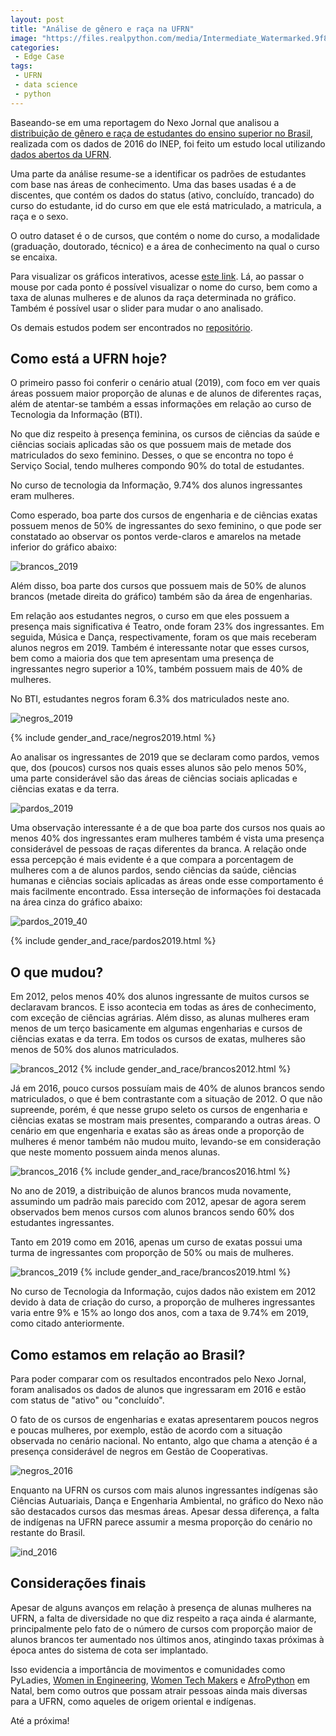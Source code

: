 ```yaml
---
layout: post
title: "Análise de gênero e raça na UFRN"
image: "https://files.realpython.com/media/Intermediate_Watermarked.9f8c0a24bde7.jpg"
categories:
 - Edge Case
tags:
 - UFRN
 - data science
 - python
---
```


Baseando-se em uma reportagem do Nexo Jornal que analisou a [distribuição de gênero e raça de estudantes do ensino superior no Brasil](https://www.nexojornal.com.br/grafico/2017/12/13/Gênero-e-raça-de-estudantes-do-ensino-superior-no-Brasil-por-curso-e-área), realizada com os dados de 2016 do INEP, foi feito um estudo local utilizando [dados abertos da UFRN](http:/dados.ufrn.br).

Uma parte da análise resume-se a identificar os padrões de estudantes com base nas áreas de conhecimento. Uma das bases usadas é a de discentes, que contém os dados do status (ativo, concluído, trancado) do curso do estudante, id do curso em que ele está matriculado, a matricula, a raça e o sexo.

O outro dataset é o de cursos, que contém o nome do curso, a modalidade (graduação, doutorado, técnico) e a área de conhecimento na qual o curso se encaixa. 

Para visualizar os gráficos interativos, acesse [este link](https://nbviewer.jupyter.org/github/nymarya/gender-and-race-ufrn/blob/master/genero_e_raca_todos.ipynb#Finalmente,-é-hora-de-juntar-tudo-e-plotar!). Lá, ao passar o mouse por cada ponto é possível visualizar o nome do curso, bem como a taxa de alunas mulheres e de alunos da raça determinada no gráfico. Também é possível usar o slider para mudar o ano analisado.

Os demais estudos podem ser encontrados no [repositório](https://github.com/nymarya/gender-and-race-ufrn).

## Como está a UFRN hoje?

O primeiro passo foi conferir o cenário atual (2019), com foco em ver quais áreas possuem maior proporção de alunas e de alunos de diferentes raças, além de atentar-se também a essas informações em relação ao curso de Tecnologia da Informação (BTI).

No que diz respeito à presença feminina, os cursos de ciências da saúde e ciências sociais aplicadas são os que possuem mais de metade dos matriculados do sexo feminino. Desses, o que se encontra no topo é Serviço Social, tendo mulheres compondo 90% do total de estudantes.

No curso de tecnologia da Informação, 9.74% dos alunos ingressantes eram mulheres.

Como esperado, boa parte dos cursos de engenharia e de ciências exatas possuem menos de 50% de ingressantes do sexo feminino, o que pode ser constatado ao observar os pontos verde-claros e amarelos na metade inferior do gráfico abaixo:

![brancos_2019](../images/posts/brancos_2019.jpg)

Além disso, boa parte dos cursos que possuem mais de 50% de alunos brancos (metade direita do gráfico) também são da área de engenharias.

Em relação aos estudantes negros, o curso em que eles possuem a presença mais significativa é Teatro, onde foram 23% dos ingressantes. Em seguida, Música e Dança, respectivamente, foram os que mais receberam alunos negros em 2019. Também é interessante notar que esses cursos, bem como a maioria dos que tem apresentam uma presença de ingressantes negro superior a 10%, também possuem mais de 40% de mulheres.

No BTI, estudantes negros foram 6.3% dos matriculados neste ano.

![negros_2019](../images/posts/negros_2019.png)

{% include gender_and_race/negros2019.html %}

Ao analisar os ingressantes de 2019 que se declaram como pardos, vemos que, dos (poucos) cursos nos quais esses alunos são pelo menos 50%, uma parte considerável são das áreas de ciências sociais aplicadas e ciências exatas e da terra.

![pardos_2019](../images/posts/pardos_2019.jpg)

Uma observação interessante é a de que boa parte dos cursos nos quais ao menos 40% dos ingressantes eram mulheres também é vista uma presença considerável de pessoas de raças diferentes da branca. A relação onde essa percepção é mais evidente é a que compara a porcentagem de mulheres com a de alunos pardos, sendo ciências da saúde, ciências humanas e ciências sociais aplicadas as áreas onde esse comportamento é mais facilmente encontrado. Essa interseção de informações foi destacada na área cinza do gráfico abaixo:

![pardos_2019_40](../images/posts/pardos_2019_40.jpg)

{% include gender_and_race/pardos2019.html %}

## O que mudou?

Em 2012, pelos menos 40% dos alunos ingressante de muitos cursos se declaravam brancos. E isso acontecia em todas as áres de conhecimento, com exceção de ciências agrárias. Além disso, as alunas mulheres eram menos de um terço basicamente em algumas engenharias e cursos de ciências exatas e da terra. Em todos os cursos de exatas, mulheres são menos de 50% dos alunos matriculados. 

![brancos_2012](../images/posts/brancos_2012.jpg)
{% include gender_and_race/brancos2012.html %}

Já em 2016, pouco cursos possuíam mais de 40% de alunos brancos sendo matriculados, o que é bem contrastante com a situação de 2012. O que não supreende, porém, é que nesse grupo seleto os cursos de engenharia e ciências exatas se mostram mais presentes, comparando a outras áreas. O cenário em que engenharia e exatas são as áreas onde a proporção de mulheres é menor também não mudou muito, levando-se em consideração que neste momento possuem ainda menos alunas.

![brancos_2016](../images/posts/brancos_2016.jpg)
{% include gender_and_race/brancos2016.html %}

No ano de 2019, a distribuição de alunos brancos muda novamente, assumindo um padrão mais parecido com 2012, apesar de agora serem observados bem menos cursos com alunos brancos sendo 60% dos estudantes ingressantes.

Tanto em 2019 como em 2016, apenas um curso de exatas possui uma turma de ingressantes com proporção de 50% ou mais de mulheres.

![brancos_2019](../images/posts/brancos_2019.jpg)
{% include gender_and_race/brancos2019.html %}

No curso de Tecnologia da Informação, cujos dados não existem em 2012 devido à data de criação do curso, a proporção de mulheres ingressantes varia entre 9% e 15% ao longo dos anos, com a taxa de 9.74% em 2019, como citado anteriormente.

## Como estamos em relação ao Brasil?

Para poder comparar com os resultados encontrados pelo Nexo Jornal, foram analisados os dados de alunos que ingressaram em 2016 e estão com status de "ativo" ou "concluído".

O fato de os cursos de engenharias e exatas apresentarem poucos negros e poucas mulheres, por exemplo, estão de acordo com a situação observada no cenário nacional. No entanto, algo que chama a atenção é a presença considerável de negros em Gestão de Cooperativas.

![negros_2016](../images/posts/negros_2016.png)

Enquanto na UFRN os cursos com mais alunos ingressantes indígenas são Ciências Autuariais, Dança e Engenharia Ambiental, no gráfico do Nexo não são destacados cursos das mesmas áreas. Apesar dessa diferença, a falta de indígenas na UFRN parece assumir a mesma proporção do cenário no restante do Brasil. 

![ind_2016](../images/posts/ind_2016.png)

## Considerações finais

Apesar de alguns avanços em relação à presença de alunas mulheres na UFRN, a falta de diversidade no que diz respeito a raça ainda é alarmante, principalmente pelo fato de o número de cursos com proporção maior de alunos brancos ter aumentado nos últimos anos, atingindo taxas próximas à época antes do sistema de cota ser implantado.

Isso evidencia a importância de movimentos e comunidades como PyLadies, [Women in Engineering](https://www.instagram.com/wie.ufrn/?hl=pt-br), [Women Tech Makers](https://www.instagram.com/wtmnatal/) e [AfroPython](https://afropython.org) em Natal, bem como outros que possam atrair pessoas ainda mais diversas para a UFRN, como aqueles de origem oriental e indígenas.

Até a próxima!
